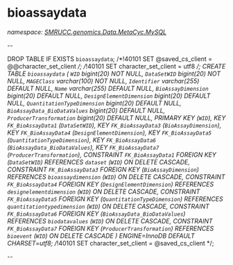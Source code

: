﻿# bioassaydata
_namespace: [SMRUCC.genomics.Data.MetaCyc.MySQL](./index.md)_

--
 
 DROP TABLE IF EXISTS `bioassaydata`;
 /*!40101 SET @saved_cs_client = @@character_set_client */;
 /*!40101 SET character_set_client = utf8 */;
 CREATE TABLE `bioassaydata` (
 `WID` bigint(20) NOT NULL,
 `DataSetWID` bigint(20) NOT NULL,
 `MAGEClass` varchar(100) NOT NULL,
 `Identifier` varchar(255) DEFAULT NULL,
 `Name` varchar(255) DEFAULT NULL,
 `BioAssayDimension` bigint(20) DEFAULT NULL,
 `DesignElementDimension` bigint(20) DEFAULT NULL,
 `QuantitationTypeDimension` bigint(20) DEFAULT NULL,
 `BioAssayData_BioDataValues` bigint(20) DEFAULT NULL,
 `ProducerTransformation` bigint(20) DEFAULT NULL,
 PRIMARY KEY (`WID`),
 KEY `FK_BioAssayData1` (`DataSetWID`),
 KEY `FK_BioAssayData3` (`BioAssayDimension`),
 KEY `FK_BioAssayData4` (`DesignElementDimension`),
 KEY `FK_BioAssayData5` (`QuantitationTypeDimension`),
 KEY `FK_BioAssayData6` (`BioAssayData_BioDataValues`),
 KEY `FK_BioAssayData7` (`ProducerTransformation`),
 CONSTRAINT `FK_BioAssayData1` FOREIGN KEY (`DataSetWID`) REFERENCES `dataset` (`WID`) ON DELETE CASCADE,
 CONSTRAINT `FK_BioAssayData3` FOREIGN KEY (`BioAssayDimension`) REFERENCES `bioassaydimension` (`WID`) ON DELETE CASCADE,
 CONSTRAINT `FK_BioAssayData4` FOREIGN KEY (`DesignElementDimension`) REFERENCES `designelementdimension` (`WID`) ON DELETE CASCADE,
 CONSTRAINT `FK_BioAssayData5` FOREIGN KEY (`QuantitationTypeDimension`) REFERENCES `quantitationtypedimension` (`WID`) ON DELETE CASCADE,
 CONSTRAINT `FK_BioAssayData6` FOREIGN KEY (`BioAssayData_BioDataValues`) REFERENCES `biodatavalues` (`WID`) ON DELETE CASCADE,
 CONSTRAINT `FK_BioAssayData7` FOREIGN KEY (`ProducerTransformation`) REFERENCES `bioevent` (`WID`) ON DELETE CASCADE
 ) ENGINE=InnoDB DEFAULT CHARSET=utf8;
 /*!40101 SET character_set_client = @saved_cs_client */;
 
 --




